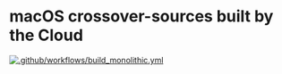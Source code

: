 # macOS crossover-sources built by the Cloud

[![.github/workflows/build_monolithic.yml](https://github.com/gcenx/crossover-wine-ci/workflows/Wine-Crossover-MacOS-local/badge.svg)](https://github.com/GabLeRoux/macos-crossover-cloud-build/actions)
